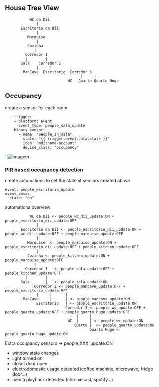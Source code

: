## House Tree View


               WC da Dii
                  |
           Escritorio da Dii
                  |
              Marquise
                  |
              Cozinha
                 |
             Corredor 1
             |        |
           Sala    Corredor 2
                  |     |        |
            ManCave  Escritorio  Corredor 3
                                 |    |     |
                                WC   Quarto Quarto Hugo




## Occupancy

create a sensor for each room
```
  - trigger:
    - platform: event
      event_type: people_sala_update
    binary_sensor:
      - name: "people_in_sala"
        state: "{{ trigger.event.data.state }}"
        icon: "mdi:home-account"
        device_class: "occupancy"
```
`
![imagem](https://user-images.githubusercontent.com/33701864/278898711-c8c6ec8c-7868-4ebf-86b1-805d486d1fcd.png)

### PIR based occupancy detection

create automations to set the state of sensors created above
```
event: people_escritorio_update
event_data:
  state: "on"
```

automations overview


               WC da Dii <- people_wc_dii_update:ON + people_escritorio_dii_update:OFF
                  |
           Escritorio da Dii <- people_escritorio_dii_update:ON + people_wc_dii_update:OFF + people_marquise_update:OFF
                  |
              Marquise  <- people_marquise_update:ON + people_escritorio_dii_update:OFF + people_kitchen_update:OFF
                  |
              Cozinha <- people_kitchen_update:ON + people_marquise_update:OFF
                 |
             Corredor 1   <- people_sala_update:OFF + people_kitchen_update:OFF
             |        |
           Sala       |   <- people_sala_update:ON
                 Corredor 2 <- people_mancave_update:OFF + people_escritorio_update:OFF
                  |     |      |
            ManCave     |      | <- people_mancave_update:ON
                  Escritorio   | <- people_escritorio_update:ON
                               Corredor 3 <- people_wc_update:OFF + people_quarto_update:OFF + people_quarto_hugo_update:OFF
                                 |  |     |
                                WC  |     | <- people_wc_update:ON
                                   Quarto |  <- people_quarto_update:ON
                                          Quarto Hugo <- people_quarto_hugo_update:ON


Extra occupancy sensors -> people_XXX_update:ON

- window state changes
- light turned on
- closet door open
- electrodomestic usage detected (coffee machine, microwave, fridge door...)
- media playback detected (chromecast, spotify...)

